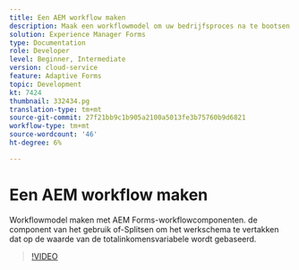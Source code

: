 ```yaml
---
title: Een AEM workflow maken
description: Maak een workflowmodel om uw bedrijfsproces na te bootsen.
solution: Experience Manager Forms
type: Documentation
role: Developer
level: Beginner, Intermediate
version: cloud-service
feature: Adaptive Forms
topic: Development
kt: 7424
thumbnail: 332434.pg
translation-type: tm+mt
source-git-commit: 27f21bb9c1b905a2100a5013fe3b75760b9d6821
workflow-type: tm+mt
source-wordcount: '46'
ht-degree: 6%

---
```



# Een AEM workflow maken

Workflowmodel maken met AEM Forms-workflowcomponenten. de component van het gebruik of-Splitsen om het werkschema te vertakken dat op de waarde van de totalinkomensvariabele wordt gebaseerd.

>[!VIDEO](https://video.tv.adobe.com/v/332434?quality=12&learn=on)

